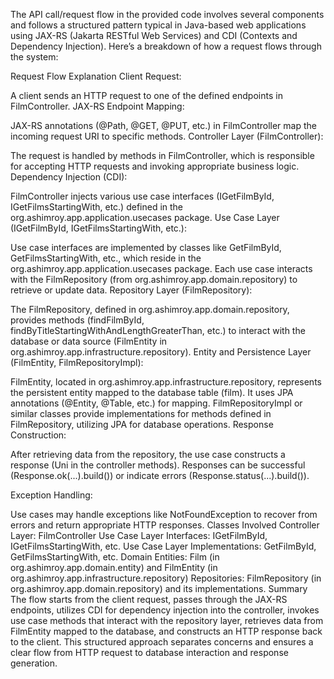 The API call/request flow in the provided code involves several components and follows a structured pattern typical in Java-based web applications using JAX-RS (Jakarta RESTful Web Services) and CDI (Contexts and Dependency Injection). Here’s a breakdown of how a request flows through the system:

Request Flow Explanation
Client Request:

A client sends an HTTP request to one of the defined endpoints in FilmController.
JAX-RS Endpoint Mapping:

JAX-RS annotations (@Path, @GET, @PUT, etc.) in FilmController map the incoming request URI to specific methods.
Controller Layer (FilmController):

The request is handled by methods in FilmController, which is responsible for accepting HTTP requests and invoking appropriate business logic.
Dependency Injection (CDI):

FilmController injects various use case interfaces (IGetFilmById, IGetFilmsStartingWith, etc.) defined in the org.ashimroy.app.application.usecases package.
Use Case Layer (IGetFilmById, IGetFilmsStartingWith, etc.):

Use case interfaces are implemented by classes like GetFilmById, GetFilmsStartingWith, etc., which reside in the org.ashimroy.app.application.usecases package.
Each use case interacts with the FilmRepository (from org.ashimroy.app.domain.repository) to retrieve or update data.
Repository Layer (FilmRepository):

The FilmRepository, defined in org.ashimroy.app.domain.repository, provides methods (findFilmById, findByTitleStartingWithAndLengthGreaterThan, etc.) to interact with the database or data source (FilmEntity in org.ashimroy.app.infrastructure.repository).
Entity and Persistence Layer (FilmEntity, FilmRepositoryImpl):

FilmEntity, located in org.ashimroy.app.infrastructure.repository, represents the persistent entity mapped to the database table (film). It uses JPA annotations (@Entity, @Table, etc.) for mapping.
FilmRepositoryImpl or similar classes provide implementations for methods defined in FilmRepository, utilizing JPA for database operations.
Response Construction:

After retrieving data from the repository, the use case constructs a response (Uni<Response> in the controller methods).
Responses can be successful (Response.ok(...).build()) or indicate errors (Response.status(...).build()).

Exception Handling:

Use cases may handle exceptions like NotFoundException to recover from errors and return appropriate HTTP responses.
Classes Involved
Controller Layer: FilmController
Use Case Layer Interfaces: IGetFilmById, IGetFilmsStartingWith, etc.
Use Case Layer Implementations: GetFilmById, GetFilmsStartingWith, etc.
Domain Entities: Film (in org.ashimroy.app.domain.entity) and FilmEntity (in org.ashimroy.app.infrastructure.repository)
Repositories: FilmRepository (in org.ashimroy.app.domain.repository) and its implementations.
Summary
The flow starts from the client request, passes through the JAX-RS endpoints, utilizes CDI for dependency injection into the controller, invokes use case methods that interact with the repository layer, retrieves data from FilmEntity mapped to the database, and constructs an HTTP response back to the client. This structured approach separates concerns and ensures a clear flow from HTTP request to database interaction and response generation.
